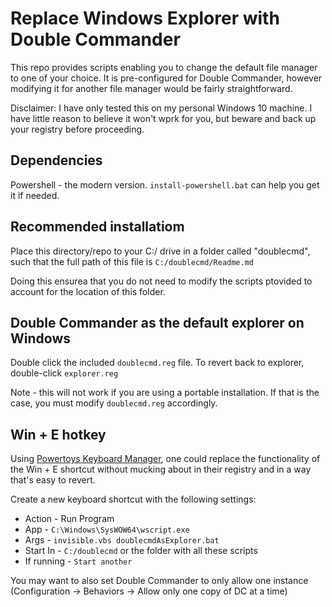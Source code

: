 
# Replace Windows Explorer with Double Commander
This repo provides scripts enabling you to change the default file manager to one of your choice. It is pre-configured for Double Commander, however modifying it for another file manager would be fairly straightforward.

Disclaimer: I have only tested this on my personal Windows 10 machine. I have little reason to believe it won't wprk for you, but beware and back up your registry before proceeding.

## Dependencies
Powershell - the modern version. `install-powershell.bat` can help you get it if needed.

## Recommended installatiom
Place this directory/repo to your C:/ drive in a folder called "doublecmd", such that the full path of this file is `C:/doublecmd/Readme.md`

Doing this ensurea that you do not need to modify the scripts ptovided to account for the location of this folder.

## Double Commander as the default explorer on Windows
Double click the included `doublecmd.reg` file. To revert back to explorer, double-click `explorer.reg`

Note - this will not work if you are using a portable installation. If that is the case, you must modify `doublecmd.reg` accordingly.


## Win + E hotkey
Using [Powertoys Keyboard Manager](https://learn.microsoft.com/en-us/windows/powertoys/keyboard-manager), one could replace the functionality of the Win + E shortcut without mucking about in their registry and in a way that's easy to revert.

Create a new keyboard shortcut with the following settings:

- Action - Run Program
- App - `C:\Windows\SysWOW64\wscript.exe`
- Args - `invisible.vbs doublecmdAsExplorer.bat`
- Start In - `C:/doublecmd` or the folder with all these scripts
- If running - `Start another`


You may want to also set Double Commander to only allow one instance (Configuration -> Behaviors -> Allow only one copy of DC at a time)
